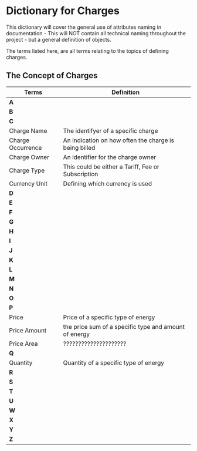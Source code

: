 # **Dictionary for Charges**

This dictionary will cover the general use of attributes naming in documentation - This will NOT contain all technical naming throughout the project - but a general definition of objects.

The terms listed here, are all terms relating to the topics of defining charges.

## **The Concept of Charges**

| Terms | Definition    |
|----------|-------------|
| **A** |   |
| **B** |   |
| **C** |   |
| Charge Name  | The identifyer of a specific charge  |
| Charge Occurrence | An indication on how often the charge is being billed  |
| Charge Owner | An identifier for the charge owner  |
| Charge Type | This could be either a Tariff, Fee or Subscription  |
| Currency Unit | Defining which currency is used  |
| **D** |   |
| **E** |   |
| **F** |   |
| **G** |   |
| **H** |   |
| **I** |   |
| **J** |   |
| **K** |   |
| **L** |   |
| **M** |   |
| **N** |   |
| **O** |   |
| **P** |   |
| Price | Price of a specific type of energy  |
| Price Amount | the price sum of a specific type and amount of energy  |
| Price Area | ?????????????????????  |
| **Q** |   |
| Quantity | Quantity of a specific type of energy  |
| **R** |   |
| **S** |   |
| **T** |   |
| **U** |   |
| **W** |   |
| **X** |   |
| **Y** |   |
| **Z** |   |
